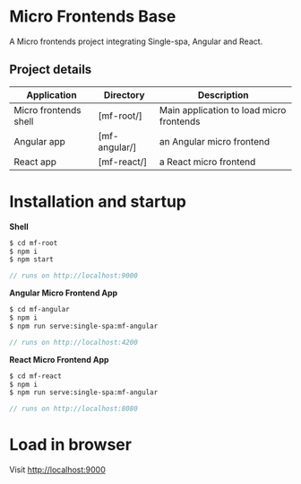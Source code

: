 # Micro Frontends Base
A Micro frontends project integrating Single-spa, Angular and React. 

## Project details

| Application | Directory | Description |
| ------ | ------ | ------ |
| Micro frontends shell | [mf-root/] | Main application to load micro frontends |
| Angular app | [mf-angular/] | an Angular micro frontend |
| React app | [mf-react/] | a React micro frontend |


# Installation and startup

**Shell**
```sh
$ cd mf-root
$ npm i
$ npm start
```
```javascript
// runs on http://localhost:9000
```

**Angular Micro Frontend App**
```sh
$ cd mf-angular
$ npm i
$ npm run serve:single-spa:mf-angular
```
```javascript
// runs on http://localhost:4200
```

**React Micro Frontend App**
```sh
$ cd mf-react
$ npm i
$ npm run serve:single-spa:mf-angular
```
```javascript
// runs on http://localhost:8080
```

# Load in browser

Visit [http://localhost:9000](http://localhost:9000)
